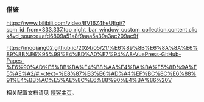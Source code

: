 ### 借鉴  
https://www.bilibili.com/video/BV16Z4heUEgi/?spm_id_from=333.337.top_right_bar_window_custom_collection.content.click&vd_source=afd6809a51a8f9aaa5a39a3ac209ac9f

https://moqiang02.github.io/2024/05/21/%E6%89%8B%E6%8A%8A%E6%89%8B%E6%95%99%E4%BD%A0%E7%94%A8-VuePress-GitHub-Pages-%E6%90%AD%E5%BB%BA%E4%B8%AA%E4%BA%BA%E5%8D%9A%E5%AE%A2/#:~:text=%E8%87%B3%E6%AD%A4%EF%BC%8C%E6%88%91%E4%BB%AC%E5%AE%8C%E6%88%90%E4%BA%86%20V

相关配置文档请见 [博客主页](https://theme-hope.vuejs.press/zh/guide/blog/home.html)。